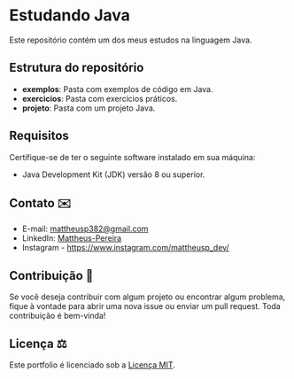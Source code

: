 # Estudando Java

Este repositório contém um dos meus estudos na linguagem Java.
## Estrutura do repositório

- **exemplos**: Pasta com exemplos de código em Java.
- **exercicios**: Pasta com exercícios práticos.
- **projeto**: Pasta com um projeto Java.

## Requisitos

Certifique-se de ter o seguinte software instalado em sua máquina:

- Java Development Kit (JDK) versão 8 ou superior.

## Contato ✉️

- E-mail: mattheusp382@gmail.com
- LinkedIn: [Mattheus-Pereira](https://www.linkedin.com/in/mattheuspereira/)
- Instagram - https://www.instagram.com/mattheusp_dev/

## Contribuição 🤝

Se você deseja contribuir com algum projeto ou encontrar algum problema, fique à vontade para abrir uma nova issue ou enviar um pull request. Toda contribuição é bem-vinda!

## Licença ⚖️

Este portfolio é licenciado sob a [Licença MIT](https://opensource.org/licenses/MIT).